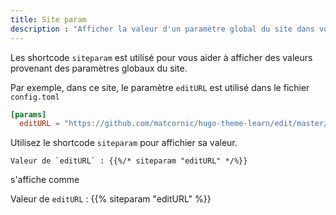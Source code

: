 ```yaml
---
title: Site param
description : "Afficher la valeur d'un paramètre global du site dans votre page"
---
```


Les shortcode `siteparam` est utilisé pour vous aider à afficher des valeurs provenant des paramètres globaux du site.

Par exemple, dans ce site, le paramètre `editURL`  est utilisé dans le fichier `config.toml`

```toml
[params]
  editURL = "https://github.com/matcornic/hugo-theme-learn/edit/master/exampleSite/content/"
```

Utilisez le shortcode `siteparam` pour affichier sa valeur.

```
Valeur de `editURL` : {{%/* siteparam "editURL" */%}}
```

s'affiche comme

Valeur de `editURL` : {{% siteparam "editURL" %}}
